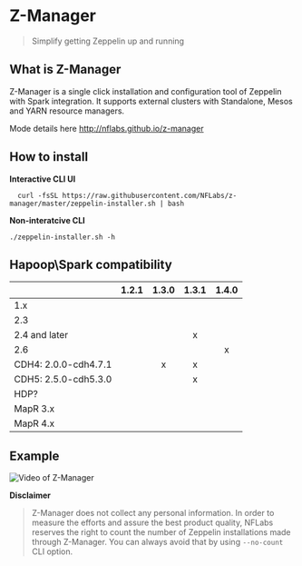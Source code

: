 # Z-Manager
> Simplify getting Zeppelin up and running

## What is Z-Manager
Z-Manager is a single click installation and configuration tool of Zeppelin with Spark integration.
It supports external clusters with Standalone, Mesos and YARN resource managers.

Mode details here http://nflabs.github.io/z-manager

## How to install

**Interactive CLI UI**
```
  curl -fsSL https://raw.githubusercontent.com/NFLabs/z-manager/master/zeppelin-installer.sh | bash
```

**Non-interatcive CLI**
```
./zeppelin-installer.sh -h
```

## Hapoop\Spark compatibility

|                      |  1.2.1 |  1.3.0 | 1.3.1|1.4.0  |
| -------------------- | :----: | :----: | :---:|:-----:|
|  1.x                 |        |        |      |
|  2.3                 |        |        |      |
|  2.4 and later       |        |        |   x  |
|  2.6                 |        |        |      |   x   |
|  CDH4: 2.0.0-cdh4.7.1|        |    x   |   x  |
|  CDH5: 2.5.0-cdh5.3.0|        |        |   x  |
|  HDP?                |        |        |      |
|  MapR 3.x            |        |        |      |
|  MapR 4.x            |        |        |      |


  
## Example
![Video of Z-Manager](https://raw.githubusercontent.com/NFLabs/z-manager/master/yarn.gif)

  
**Disclaimer**

>Z-Manager does not collect any personal information.
>In order to measure the efforts and assure the best product quality, NFLabs reserves the right to count the number of Zeppelin installations made through Z-Manager.
>You can always avoid that by using `--no-count` CLI option.
